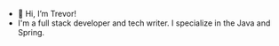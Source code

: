 - 👋 Hi, I’m Trevor!
- I'm a  full stack developer and tech writer. I specialize in the Java and Spring.
 


<!---
messenger-trevor/messenger-trevor is a ✨ special ✨ repository because its `README.md` (this file) appears on your GitHub profile.
You can click the Preview link to take a look at your changes.
--->
